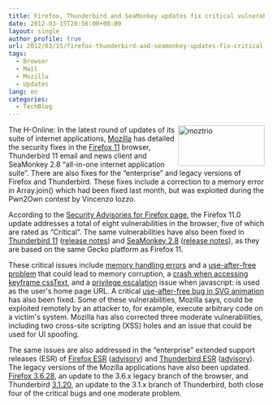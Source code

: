 ```yaml
---
title: Firefox, Thunderbird and SeaMonkey updates fix critical vulnerabilities
date: 2012-03-15T20:56:00+00:00
layout: single
author_profile: true
url: 2012/03/15/firefox-thunderbird-and-seamonkey-updates-fix-critical-vulnerabilities/
tags:
  - Browser
  - Mail
  - Mozilla
  - Updates
lang: en
categories: 
  - TechBlog
---
```

[<img title="moztrio" border="0" alt="moztrio" align="right" src="http://lh3.ggpht.com/-KDXkokrGjUo/T2JQajrSXMI/AAAAAAAAFLU/nJLE5x1hkQM/moztrio_thumb%25255B1%25255D.png?imgmax=800" width="170" height="80" />](http://lh3.ggpht.com/-bzyNXz6GZ9A/T2JQWqrukkI/AAAAAAAAFLM/0LTzTutUM5c/s1600-h/moztrio%25255B3%25255D.png)The H-Online: In the latest round of updates of its suite of internet applications, [Mozilla](http://www.mozilla.org/) has detailed the security fixes in the [Firefox 11](http://www.getfirefox.com/) browser, Thunderbird 11 email and news client and SeaMonkey 2.8 “all-in-one internet application suite”. There are also fixes for the “enterprise” and legacy versions of Firefox and Thunderbird. These fixes include a correction to a memory error in Array.join() which had been fixed last month, but was exploited during the Pwn2Own contest by Vincenzo Iozzo. 

According to the [Security Advisories for Firefox page](http://www.mozilla.org/security/known-vulnerabilities/firefox.html#firefox11), the Firefox 11.0 update addresses a total of eight vulnerabilities in the browser, five of which are rated as “Critical”. The same vulnerabilities have also been fixed in [Thunderbird 11](http://www.mozilla.org/en-US/thunderbird/) ([release notes](http://www.mozilla.org/en-US/thunderbird/11.0/releasenotes/)) and [SeaMonkey 2.8](http://www.seamonkey-project.org/) ([release notes](http://www.seamonkey-project.org/releases/seamonkey2.8/)), as they are based on the same Gecko platform as Firefox 11. 

These critical issues include [memory handling errors](http://www.mozilla.org/security/announce/2012/mfsa2012-19.html) and a [use-after-free problem](http://www.mozilla.org/security/announce/2012/mfsa2012-12.html) that could lead to memory corruption, a [crash when accessing keyframe cssText](http://www.mozilla.org/security/announce/2012/mfsa2012-17.html), and a [privilege escalation](http://www.mozilla.org/security/announce/2012/mfsa2012-16.html) issue when javascript: is used as the user's home page URL. A critical [use-after-free bug in SVG animation](http://www.mozilla.org/security/announce/2012/mfsa2012-14.html) has also been fixed. Some of these vulnerabilities, Mozilla says, could be exploited remotely by an attacker to, for example, execute arbitrary code on a victim's system. Mozilla has also corrected three moderate vulnerabilities, including two cross-site scripting (XSS) holes and an issue that could be used for UI spoofing. 

The same issues are also addressed in the “enterprise” extended support releases (ESR) of [Firefox ESR](http://www.mozilla.org/en-US/firefox/organizations/index.html) ([advisory](http://www.mozilla.org/security/known-vulnerabilities/firefoxESR.html#firefox10.0.3)) and [Thunderbird ESR](http://www.mozilla.org/en-US/thunderbird/organizations/index.html) ([advisory](http://www.mozilla.org/security/known-vulnerabilities/thunderbirdESR.html#thunderbird10.0.3)). The legacy versions of the Mozilla applications have also been updated. [Firefox 3.6.28](http://www.mozilla.org/security/known-vulnerabilities/firefox36.html#firefox3.6.28), an update to the 3.6.x legacy branch of the browser, and Thunderbird [3.1.20](http://www.mozilla.org/security/known-vulnerabilities/thunderbird31.html#thunderbird3.1.20), an update to the 3.1.x branch of Thunderbird, both close four of the critical bugs and one moderate problem.